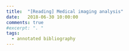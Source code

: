 ```yaml
---
title:  "[Reading] Medical imaging analysis"
date:   2018-06-30 10:00:00
comments: true
#excerpt: ". "
tags:
  - annotated bibliography
---
```

